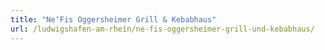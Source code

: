 ```yaml
---
title: "Ne‘Fis Oggersheimer Grill & Kebabhaus"
url: /ludwigshafen-am-rhein/ne-fis-oggersheimer-grill-und-kebabhaus/
---
```

